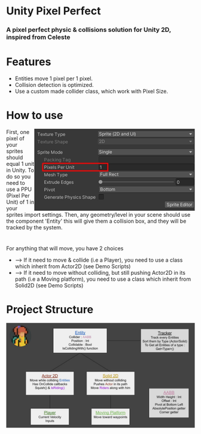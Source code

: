 # Unity Pixel Perfect
### A pixel perfect physic & collisions solution for Unity 2D, inspired from Celeste

# Features
* Entities move 1 pixel per 1 pixel.
* Collision detection is optimized.
* Use a custom made collider class, which work with Pixel Size.

# How to use
<img src="Readme/ppu.jpg" align="right" />
First, one pixel of your sprites should equal 1 unit in Unity. To do so you need to use a PPU (Pixel Per Unit) of 1 in your sprites import settings.
Then, any geometry/level in your scene should use the component 'Entity' this will give them a collision box, and they will be tracked by the system.

#
For anything that will move, you have 2 choices

* --> If it need to move & collide (i.e a Player), you need to use a class which inherit from Actor2D (see Demo Scripts)
* --> If it need to move without colliding, but still pushing Actor2D in its path (i.e a Moving platform), you need to use a class which inherit from Solid2D (see Demo Scripts)

# Project Structure
<img src="Readme/system_structure.jpg" align="center" />
